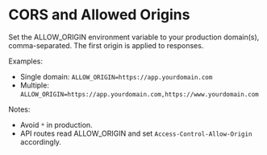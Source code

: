 # CORS and Allowed Origins

Set the ALLOW_ORIGIN environment variable to your production domain(s), comma-separated. The first origin is applied to responses.

Examples:
- Single domain: `ALLOW_ORIGIN=https://app.yourdomain.com`
- Multiple: `ALLOW_ORIGIN=https://app.yourdomain.com,https://www.yourdomain.com`

Notes:
- Avoid `*` in production.
- API routes read ALLOW_ORIGIN and set `Access-Control-Allow-Origin` accordingly.
